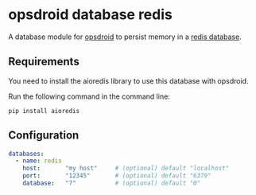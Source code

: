 # opsdroid database redis

A database module for [opsdroid](https://github.com/opsdroid/opsdroid) to persist memory in a [redis database](https://redis.io/).

## Requirements

You need to install the aioredis library to use this database with opsdroid.

Run the following command in the command line:

`pip install aioredis`

## Configuration

```yaml
databases:
  - name: redis
    host:       "my host"     # (optional) default "localhost"
    port:       "12345"       # (optional) default "6379"
    database:   "7"           # (optional) default "0"
```
